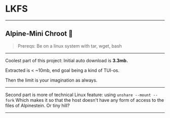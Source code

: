 # LKFS
----

## Alpine-Mini Chroot 👻 

> Prereqs: Be on a linux system with tar, wget, bash

----

Coolest part of this project: Initial auto download is **3.3mb.**

Extracted is < ~10mb, end goal being a kind of TUI-os.

Then the limit is your imagination as always. 

---- 

Second part is more of technical Linux feature: using `unshare --mount --fork` 
Which makes it so that the host doesn't have any form of access to the files of Alpinestein. Or tiny hill?  

---- 
